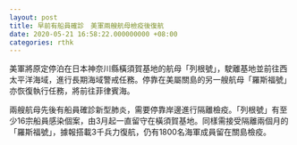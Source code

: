 ```yaml
---
layout: post
title: 早前有船員確診　美軍兩艘航母檢疫後復航
date: 2020-05-21 16:58:22.000000000 +08:00
categories: rthk
---
```


美軍將原定停泊在日本神奈川縣橫須賀基地的航母「列根號」，駛離基地並前往西太平洋海域，進行長期海域警戒任務。停靠在美屬關島的另一艘航母「羅斯福號」亦恢復執行任務，將前往菲律賓海。

兩艘航母先後有船員確診新型肺炎，需要停靠岸邊進行隔離檢疫。「列根號」有至少16宗船員感染個案，由3月起一直留守在橫須賀基地。同樣需接受隔離兩個月的「羅斯福號」，據報搭載3千兵力復航，仍有1800名海軍成員留在關島檢疫。
